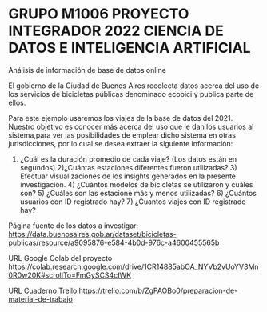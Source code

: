 # GRUPO M1006 PROYECTO INTEGRADOR 2022 CIENCIA DE DATOS E INTELIGENCIA ARTIFICIAL
Análisis de información de base de datos online

El gobierno de la Ciudad de Buenos Aires recolecta datos acerca del uso de los servicios de bicicletas públicas denominado ecobici y publica parte de ellos.

Para este ejemplo usaremos los viajes de la base de datos del 2021. Nuestro objetivo es conocer más acerca del uso que le dan los usuarios al sistema,para ver las posibilidades de emplear dicho sistema en otras jurisdicciones, por lo cual se desea extraer la siguiente información:

1) ¿Cuál es la duración promedio de cada viaje? (Los datos están en segundos) 2)¿Cuántas estaciones diferentes fueron utilizadas? 3) Efectuar visualizaciones de los insights generados en la presente investigación. 4) ¿Cuántos modelos de bicicletas se utilizaron y cuáles son? 5) ¿Cuáles son las estacione más y menos utilizadas? 6) ¿Cuántos usuarios con ID registrado hay? 7) ¿Cuantos viajes con ID registrado hay?

Página fuente de los datos a investigar: https://data.buenosaires.gob.ar/dataset/bicicletas-publicas/resource/a9095876-e584-4b0d-976c-a4600455565b

URL Google Colab del proyecto https://colab.research.google.com/drive/1CR14885abOA_NYVb2vUoYV3Mn0R0w20K#scrollTo=FmGySCS4cIWK

URL Cuaderno Trello https://trello.com/b/ZgPAOBo0/preparacion-de-material-de-trabajo
